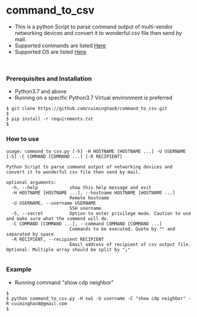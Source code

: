 # command_to_csv
 - This is a python Script to parse command output of multi-vendor networking devices and convert it to wonderful csv file then send by mail.<br />
 - Supported commands are listed [Here](https://github.com/networktocode/ntc-templates/tree/master/templates)
 - Supported OS are listed [Here](https://github.com/networktocode/ntc-templates/blob/master/tests/test_index_order.py#L59)
<br />

### Prerequisites and Installation
 - Python3.7 and above
 - Running on a specific Python3.7 Virtual environment is preferred
```
$ git clone https://github.com/cuiminghao8/command_to_csv.git
$
$ pip install -r requirements.txt
$

```
### How to use 
```
usage: command_to_csv.py [-h] -H HOSTNAME [HOSTNAME ...] -U USERNAME [-S] -C COMMAND [COMMAND ...] [-R RECIPIENT]

Python Script to parse command output of networking devices and convert it to wonderful csv file then send by mail.

optional arguments:
  -h, --help            show this help message and exit
  -H HOSTNAME [HOSTNAME ...], --hostname HOSTNAME [HOSTNAME ...]
                        Remote hostname
  -U USERNAME, --username USERNAME
                        SSH username
  -S, --secret          Option to enter privilege mode. Caution to use and make sure what the commend will do.
  -C COMMAND [COMMAND ...], --command COMMAND [COMMAND ...]
                        Commands to be executed. Quote by "" and separated by space
  -R RECIPIENT, --recipient RECIPIENT
                        Email address of recipient of csv output file. Optional. Multiple array should be split by ";"


```
### Example 
 - Running command "show cdp neighbor"
```
$
$ python command_to_csv.py -H sw1 -U username -C "show cdp neighbor" -R cuiminghao8@gmail.com
$
```
